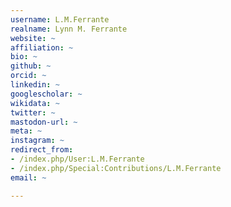 ```yaml
---
username: L.M.Ferrante
realname: Lynn M. Ferrante
website: ~
affiliation: ~
bio: ~
github: ~
orcid: ~
linkedin: ~
googlescholar: ~
wikidata: ~
twitter: ~
mastodon-url: ~
meta: ~
instagram: ~
redirect_from:
- /index.php/User:L.M.Ferrante
- /index.php/Special:Contributions/L.M.Ferrante
email: ~

---
```

